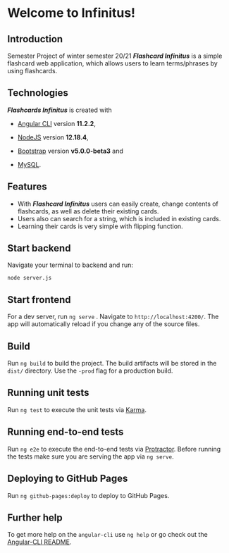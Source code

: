 # Welcome to Infinitus!

## Introduction 
Semester Project of winter semester 20/21 ***Flashcard Infinitus*** is a simple flashcard web application, which allows users to learn terms/phrases by using flashcards.

## Technologies
 ***Flashcards Infinitus*** is created with 

 - [Angular CLI](https://github.com/angular/angular-cli) version **11.2.2**,
  
 - [NodeJS](https://github.com/nodejs/node) version **12.18.4**,
 - [Bootstrap](https://getbootstrap.com) version **v5.0.0-beta3** and
 - [MySQL](https://www.mysql.com).

## Features

 - With ***Flashcard Infinitus*** users can easily create, change contents of flashcards, as well as delete their existing cards. 
 - Users also can search for a string, which is included in existing cards.
 - Learning their cards is very simple with flipping function.

## Start backend 
Navigate your terminal to backend and run: 

    node server.js

## Start frontend

For a dev server, run `ng serve` . Navigate to `http://localhost:4200/`. The app will automatically reload if you change any of the source files.


## Build
Run `ng build` to build the project. The build artifacts will be stored in the `dist/` directory. Use the `-prod` flag for a production build.

## Running unit tests

Run  `ng test`  to execute the unit tests via  [Karma](https://karma-runner.github.io/).

## [](https://github.com/jfreiheit/prog1#running-end-to-end-tests)Running end-to-end tests

Run  `ng e2e`  to execute the end-to-end tests via  [Protractor](http://www.protractortest.org/). Before running the tests make sure you are serving the app via  `ng serve`.

## [](https://github.com/jfreiheit/prog1#deploying-to-github-pages)Deploying to GitHub Pages

Run  `ng github-pages:deploy`  to deploy to GitHub Pages.

## [](https://github.com/jfreiheit/prog1#further-help)Further help

To get more help on the  `angular-cli`  use  `ng help`  or go check out the  [Angular-CLI README](https://github.com/angular/angular-cli/blob/master/README.md).
